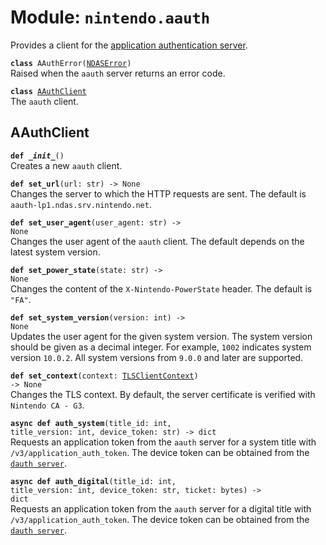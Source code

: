 
# Module: <code>nintendo.aauth</code>
Provides a client for the [application authentication server](https://github.com/kinnay/nintendo/wiki/AAuth-Server).

<code>**class** AAuthError([NDASError](../switch#ndaserror))</code><br>
<span class="docs">Raised when the `aauth` server returns an error code.</span>

<code>**class** [AAuthClient](#aauthclient)</code><br>
<span class="docs">The `aauth` client.</span>

## AAuthClient
<code>**def _\_init__**()</code><br>
<span class="docs">Creates a new `aauth` client.</span>

<code>**def set_url**(url: str) -> None</code><br>
<span class="docs">Changes the server to which the HTTP requests are sent. The default is `aauth-lp1.ndas.srv.nintendo.net`.

<code>**def set_user_agent**(user_agent: str) -> None</code><br>
<span class="docs">Changes the user agent of the `aauth` client. The default depends on the latest system version.

<code>**def set_power_state**(state: str) -> None</code><br>
<span class="docs">Changes the content of the `X-Nintendo-PowerState` header. The default is `"FA"`.

<code>**def set_system_version**(version: int) -> None</code></br>
<span class="docs">Updates the user agent for the given system version. The system version should be given as a decimal integer. For example, `1002` indicates system version `10.0.2`. All system versions from `9.0.0` and later are supported.</span>

<code>**def set_context**(context: [TLSClientContext](https://anynet.readthedocs.io/en/latest/reference/tls/#tlsclientcontext)) -> None</code><br>
<span class="docs">Changes the TLS context. By default, the server certificate is verified with `Nintendo CA - G3`.</span>

<code>**async def auth_system**(title_id: int, title_version: int, device_token: str) -> dict</code><br>
<span class="docs">Requests an application token from the `aauth` server for a system title with `/v3/application_auth_token`. The device token can be obtained from the [`dauth server`](../dauth).</span>

<code>**async def auth_digital**(title_id: int, title_version: int, device_token: str, ticket: bytes) -> dict</code><br>
<span class="docs">Requests an application token from the `aauth` server for a digital title with `/v3/application_auth_token`. The device token can be obtained from the [`dauth server`](../dauth).</span>